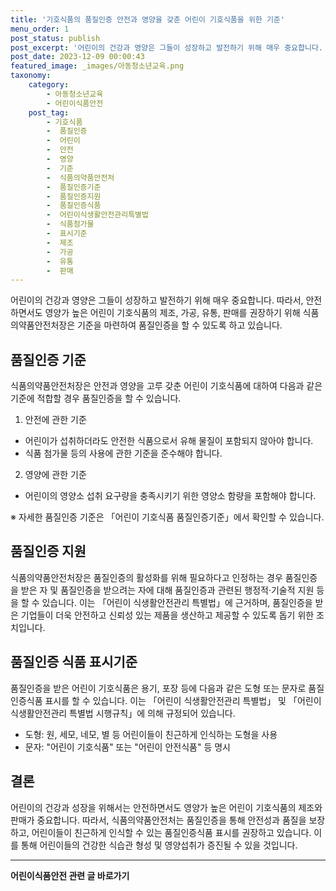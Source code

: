 ```yaml
---
title: '기호식품의 품질인증 안전과 영양을 갖춘 어린이 기호식품을 위한 기준'
menu_order: 1
post_status: publish
post_excerpt: '어린이의 건강과 영양은 그들이 성장하고 발전하기 위해 매우 중요합니다. 따라서, 안전하면서도 영양가 높은 어린이 기호식품의 제조, 가공, 유통, 판매를 권장하기 위해 식품의약품안전처장은 기준을 마련하여 품질인증을 할 수 있도록 하고 있습니다.'
post_date: 2023-12-09 00:00:43
featured_image: _images/아동청소년교육.png
taxonomy:
    category:
        - 아동청소년교육
        - 어린이식품안전
    post_tag:
        - 기호식품
        -  품질인증
        -  어린이
        -  안전
        -  영양
        -  기준
        -  식품의약품안전처
        -  품질인증기준
        -  품질인증지원
        -  품질인증식품
        -  어린이식생활안전관리특별법
        -  식품첨가물
        -  표시기준
        -  제조
        -  가공
        -  유통
        -  판매
---
```



어린이의 건강과 영양은 그들이 성장하고 발전하기 위해 매우 중요합니다. 따라서, 안전하면서도 영양가 높은 어린이 기호식품의 제조, 가공, 유통, 판매를 권장하기 위해 식품의약품안전처장은 기준을 마련하여 품질인증을 할 수 있도록 하고 있습니다.

## 품질인증 기준

식품의약품안전처장은 안전과 영양을 고루 갖춘 어린이 기호식품에 대하여 다음과 같은 기준에 적합할 경우 품질인증을 할 수 있습니다.

1. 안전에 관한 기준
- 어린이가 섭취하더라도 안전한 식품으로서 유해 물질이 포함되지 않아야 합니다.
- 식품 첨가물 등의 사용에 관한 기준을 준수해야 합니다.

2. 영양에 관한 기준
- 어린이의 영양소 섭취 요구량을 충족시키기 위한 영양소 함량을 포함해야 합니다.

※ 자세한 품질인증 기준은 「어린이 기호식품 품질인증기준」에서 확인할 수 있습니다.

## 품질인증 지원

식품의약품안전처장은 품질인증의 활성화를 위해 필요하다고 인정하는 경우 품질인증을 받은 자 및 품질인증을 받으려는 자에 대해 품질인증과 관련된 행정적·기술적 지원 등을 할 수 있습니다. 이는 「어린이 식생활안전관리 특별법」에 근거하며, 품질인증을 받은 기업들이 더욱 안전하고 신뢰성 있는 제품을 생산하고 제공할 수 있도록 돕기 위한 조치입니다.

## 품질인증 식품 표시기준

품질인증을 받은 어린이 기호식품은 용기, 포장 등에 다음과 같은 도형 또는 문자로 품질인증식품 표시를 할 수 있습니다. 이는 「어린이 식생활안전관리 특별법」 및 「어린이 식생활안전관리 특별법 시행규칙」에 의해 규정되어 있습니다.

- 도형: 원, 세모, 네모, 별 등 어린이들이 친근하게 인식하는 도형을 사용 
- 문자: "어린이 기호식품" 또는 "어린이 안전식품" 등 명시

## 결론

어린이의 건강과 성장을 위해서는 안전하면서도 영양가 높은 어린이 기호식품의 제조와 판매가 중요합니다. 따라서, 식품의약품안전처는 품질인증을 통해 안전성과 품질을 보장하고, 어린이들이 친근하게 인식할 수 있는 품질인증식품 표시를 권장하고 있습니다. 이를 통해 어린이들의 건강한 식습관 형성 및 영양섭취가 증진될 수 있을 것입니다.
<!-- wp:separator -->
<hr class="wp-block-separator has-alpha-channel-opacity"/>
<!-- /wp:separator -->

<!-- wp:group {"backgroundColor":"base","layout":{"type":"constrained"}} -->
<div class="wp-block-group has-base-background-color has-background"><!-- wp:paragraph {"align":"center","fontSize":"medium"} -->
<p class="has-text-align-center has-large-font-size"><strong>어린이식품안전 관련 글 바로가기</strong></p>
<!-- /wp:paragraph -->


<!-- wp:latest-posts
{"categories":[{"id":30868,"count":19,"description":"","link":"https://uknowlaw.com/category/%ec%96%b4%eb%a6%b0%ec%9d%b4%ec%8b%9d%ed%92%88%ec%95%88%ec%a0%84/","name":"어린이식품안전","slug":"어린이식품안전","taxonomy":"category","parent":0,"meta":[],"_links":{"self":[{"href":"https://uknowlaw.com/wp-json/wp/v2/categories/30868"}],"collection":[{"href":"https://uknowlaw.com/wp-json/wp/v2/categories"}],"about":[{"href":"https://uknowlaw.com/wp-json/wp/v2/taxonomies/category"}],"wp:post_type":[{"href":"https://uknowlaw.com/wp-json/wp/v2/posts?categories=30868"}],"curies":[{"name":"wp","href":"https://api.w.org/{rel}","templated":true}]}}],"postsToShow":100,"excerptLength":28,"postLayout":"grid","columns":2,"featuredImageAlign":"left","featuredImageSizeSlug":"large","fontSize":"small"} /--></div>
<!-- /wp:group -->